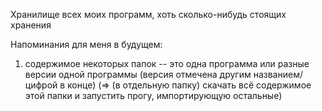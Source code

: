Хранилище всех моих программ, хоть сколько-нибудь стоящих хранения

Напоминания для меня в будущем: 
1) содержимое некоторых папок -- это одна программа или разные версии одной программы (версия отмечена другим названием/цифрой в конце) (=> (в отдельную папку) скачать всё содержимое этой папки и запустить прогу, импортирующую остальные)
